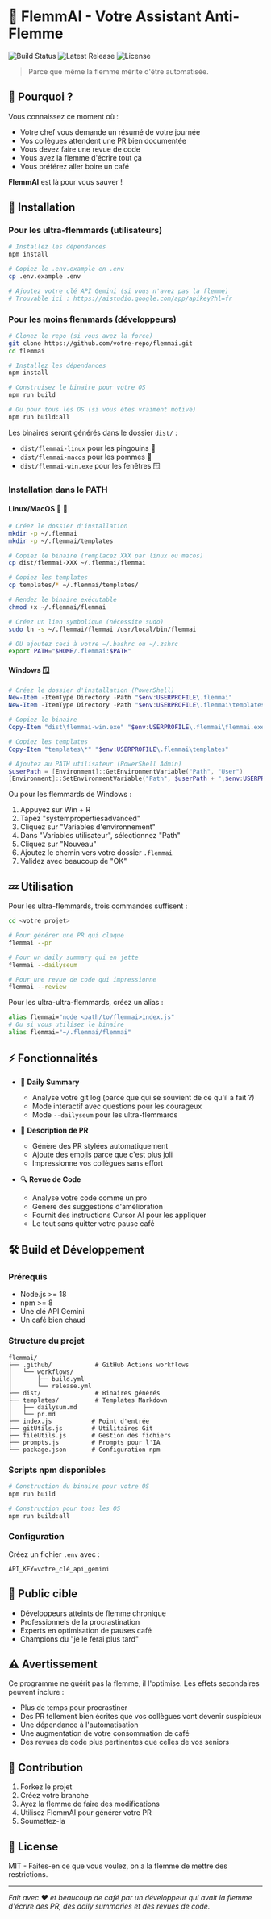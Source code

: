# 🦥 FlemmAI - Votre Assistant Anti-Flemme

![Build Status](https://github.com/votre-repo/flemmai/workflows/Build%20FlemmAI/badge.svg)
![Latest Release](https://img.shields.io/github/v/release/votre-repo/flemmai)
![License](https://img.shields.io/github/license/votre-repo/flemmai)

> Parce que même la flemme mérite d'être automatisée.

## 🤔 Pourquoi ?

Vous connaissez ce moment où :
- Votre chef vous demande un résumé de votre journée
- Vos collègues attendent une PR bien documentée
- Vous devez faire une revue de code
- Vous avez la flemme d'écrire tout ça
- Vous préférez aller boire un café

**FlemmAI** est là pour vous sauver ! 

## 🚀 Installation

### Pour les ultra-flemmards (utilisateurs)

```bash
# Installez les dépendances
npm install

# Copiez le .env.example en .env
cp .env.example .env

# Ajoutez votre clé API Gemini (si vous n'avez pas la flemme)
# Trouvable ici : https://aistudio.google.com/app/apikey?hl=fr
```

### Pour les moins flemmards (développeurs)

```bash
# Clonez le repo (si vous avez la force)
git clone https://github.com/votre-repo/flemmai.git
cd flemmai

# Installez les dépendances
npm install

# Construisez le binaire pour votre OS
npm run build

# Ou pour tous les OS (si vous êtes vraiment motivé)
npm run build:all
```

Les binaires seront générés dans le dossier `dist/` :
- `dist/flemmai-linux` pour les pingouins 🐧
- `dist/flemmai-macos` pour les pommes 🍎
- `dist/flemmai-win.exe` pour les fenêtres 🪟

### Installation dans le PATH

#### Linux/MacOS 🐧 🍎

```bash
# Créez le dossier d'installation
mkdir -p ~/.flemmai
mkdir -p ~/.flemmai/templates

# Copiez le binaire (remplacez XXX par linux ou macos)
cp dist/flemmai-XXX ~/.flemmai/flemmai

# Copiez les templates
cp templates/* ~/.flemmai/templates/

# Rendez le binaire exécutable
chmod +x ~/.flemmai/flemmai

# Créez un lien symbolique (nécessite sudo)
sudo ln -s ~/.flemmai/flemmai /usr/local/bin/flemmai

# OU ajoutez ceci à votre ~/.bashrc ou ~/.zshrc
export PATH="$HOME/.flemmai:$PATH"
```

#### Windows 🪟

```powershell
# Créez le dossier d'installation (PowerShell)
New-Item -ItemType Directory -Path "$env:USERPROFILE\.flemmai"
New-Item -ItemType Directory -Path "$env:USERPROFILE\.flemmai\templates"

# Copiez le binaire
Copy-Item "dist\flemmai-win.exe" "$env:USERPROFILE\.flemmai\flemmai.exe"

# Copiez les templates
Copy-Item "templates\*" "$env:USERPROFILE\.flemmai\templates"

# Ajoutez au PATH utilisateur (PowerShell Admin)
$userPath = [Environment]::GetEnvironmentVariable("Path", "User")
[Environment]::SetEnvironmentVariable("Path", $userPath + ";$env:USERPROFILE\.flemmai", "User")
```

Ou pour les flemmards de Windows :
1. Appuyez sur Win + R
2. Tapez "systempropertiesadvanced"
3. Cliquez sur "Variables d'environnement"
4. Dans "Variables utilisateur", sélectionnez "Path"
5. Cliquez sur "Nouveau"
6. Ajoutez le chemin vers votre dossier `.flemmai`
7. Validez avec beaucoup de "OK"

## 💤 Utilisation

Pour les ultra-flemmards, trois commandes suffisent :

```bash
cd <votre projet>

# Pour générer une PR qui claque
flemmai --pr

# Pour un daily summary qui en jette
flemmai --dailyseum

# Pour une revue de code qui impressionne
flemmai --review
```

Pour les ultra-ultra-flemmards, créez un alias :

```bash
alias flemmai="node <path/to/flemmai>index.js"
# Ou si vous utilisez le binaire
alias flemmai="~/.flemmai/flemmai"
```

## ⚡ Fonctionnalités

- 📝 **Daily Summary**
  - Analyse votre git log (parce que qui se souvient de ce qu'il a fait ?)
  - Mode interactif avec questions pour les courageux
  - Mode `--dailyseum` pour les ultra-flemmards

- 🔄 **Description de PR**
  - Génère des PR stylées automatiquement
  - Ajoute des emojis parce que c'est plus joli
  - Impressionne vos collègues sans effort

- 🔍 **Revue de Code**
  - Analyse votre code comme un pro
  - Génère des suggestions d'amélioration
  - Fournit des instructions Cursor AI pour les appliquer
  - Le tout sans quitter votre pause café

## 🛠️ Build et Développement

### Prérequis
- Node.js >= 18
- npm >= 8
- Une clé API Gemini
- Un café bien chaud

### Structure du projet
```
flemmai/
├── .github/            # GitHub Actions workflows
│   └── workflows/
│       ├── build.yml
│       └── release.yml
├── dist/               # Binaires générés
├── templates/          # Templates Markdown
│   ├── dailysum.md
│   └── pr.md
├── index.js           # Point d'entrée
├── gitUtils.js        # Utilitaires Git
├── fileUtils.js       # Gestion des fichiers
├── prompts.js         # Prompts pour l'IA
└── package.json       # Configuration npm
```

### Scripts npm disponibles
```bash
# Construction du binaire pour votre OS
npm run build

# Construction pour tous les OS
npm run build:all
```

### Configuration
Créez un fichier `.env` avec :
```env
API_KEY=votre_clé_api_gemini
```

## 🎯 Public cible

- Développeurs atteints de flemme chronique
- Professionnels de la procrastination
- Experts en optimisation de pauses café
- Champions du "je le ferai plus tard"

## ⚠️ Avertissement

Ce programme ne guérit pas la flemme, il l'optimise. Les effets secondaires peuvent inclure :
- Plus de temps pour procrastiner
- Des PR tellement bien écrites que vos collègues vont devenir suspicieux
- Une dépendance à l'automatisation
- Une augmentation de votre consommation de café
- Des revues de code plus pertinentes que celles de vos seniors

## 🤝 Contribution

1. Forkez le projet
2. Créez votre branche
3. Ayez la flemme de faire des modifications
4. Utilisez FlemmAI pour générer votre PR
5. Soumettez-la

## 📝 License

MIT - Faites-en ce que vous voulez, on a la flemme de mettre des restrictions.

---

*Fait avec ❤️ et beaucoup de café par un développeur qui avait la flemme d'écrire des PR, des daily summaries et des revues de code.*
